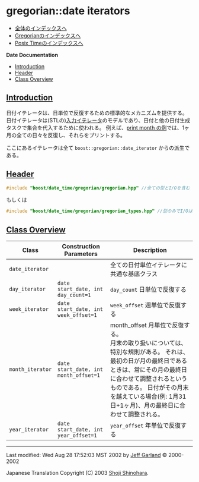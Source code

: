# gregorian::date iterators

- [全体のインデックスへ](../date_time.md)
- [Gregorianのインデックスへ](gregorian.md)
- [Posix Timeのインデックスへ](posix_time.md)

**Date Documentation**

- [Introduction](#introduction)
- [Header](#header)
- [Class Overview](#class-overview)


## <a id="introduction" href="#introduction">Introduction</a>
日付イテレータは、日単位で反復するための標準的なメカニズムを提供する。 日付イテレータは(STLの)[入力イテレータ](http://www.sgi.com/tech/stl/InputIterator.html)のモデルであり、日付と他の日付生成タスクで集合を代入するために使われる。 例えば、[print month の例](print_month.cpp.md)では、1ヶ月の全ての日々を反復し、それらをプリントする。

ここにあるイテレータは全て `boost::gregorian::date_iterator` からの派生である。


## <a id="header" href="#header">Header</a>
```cpp
#include "boost/date_time/gregorian/gregorian.hpp" //全ての型とI/Oを含む
```

もしくは

```cpp
#include "boost/date_time/gregorian/gregorian_types.hpp" //型のみでI/Oは含まない
```


## <a id="class-overview" href="#class-overview">Class Overview</a>

| Class | Construction Parameters | Description |
|-------|-------------------------|-------------|
| `date_iterator` | | 全ての日付単位イテレータに共通な基底クラス |
| `day_iterator`  | `date start_date, int day_count=1` | `day_count` 日単位で反復する |
| `week_iterator` | `date start_date, int week_offset=1` | `week_offset` 週単位で反復する |
| `month_iterator` | `date start_date, int month_offset=1` | month_offset 月単位で反復する。<br/> 月末の取り扱いについては、特別な規則がある。 それは、最初の日が月の最終日であるときは、常にその月の最終日に合わせて調整されるというものである。 日付がその月末を越えている場合(例: 1月31日+1ヶ月)、月の最終日に合わせて調整される。 |
| `year_iterator`  | `date start_date, int year_offset=1` | `year_offset` 年単位で反復する |


***
Last modified: Wed Aug 28 17:52:03 MST 2002 by [Jeff Garland](mailto:jeff@crystalclearsoftware.com) © 2000-2002 

Japanese Translation Copyright (C) 2003 [Shoji Shinohara](mailto:sshino@cppll.jp).


